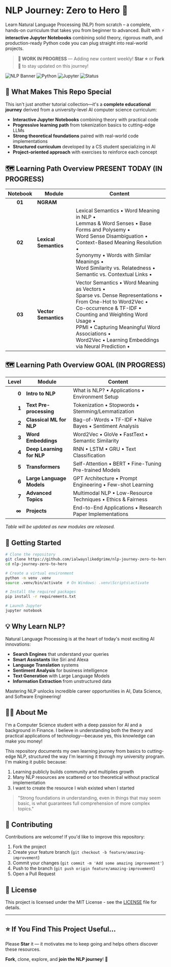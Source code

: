 # NLP Journey: Zero to Hero 🚀

Learn Natural Language Processing (NLP) from scratch – a complete, hands-on curriculum that takes you from beginner to advanced. Built with ⚡ **interactive Jupyter Notebooks** combining solid theory, rigorous math, and production-ready Python code you can plug straight into real-world projects.

> **🚧 WORK IN PROGRESS** — Adding new content weekly! **Star ⭐** or **Fork 🍴** to stay updated on this journey!

![NLP Banner](https://img.shields.io/badge/NLP-Zero_to_Hero-blue?style=for-the-badge) 
![Python](https://img.shields.io/badge/Python-3.10.2-green?style=flat-square)
![Jupyter](https://img.shields.io/badge/Jupyter-Notebooks-orange?style=flat-square)
![Status](https://img.shields.io/badge/Status-Active_Development-brightgreen?style=flat-square)

## 🌟 What Makes This Repo Special

This isn't just another tutorial collection—it's a **complete educational journey** derived from a university-level AI computer science curriculum:

- **Interactive Jupyter Notebooks** combining theory with practical code
- **Progressive learning path** from tokenization basics to cutting-edge LLMs
- **Strong theoretical foundations** paired with real-world code implementations
- **Structured curriculum** developed by a CS student specializing in AI
- **Project-oriented approach** with exercises to reinforce each concept

## 🗺️ Learning Path Overview PRESENT TODAY (IN PROGRESS)

| Notebook | Module               | Content                                                                                                                                                                                                                                                                                                                    |
|:--------:|----------------------|----------------------------------------------------------------------------------------------------------------------------------------------------------------------------------------------------------------------------------------------------------------------------------------------------------------------------|
| **01**   | **NGRAM**            |                                                                                                                                                                                                                                                                                                                            |
| **02**   | **Lexical Semantics**| Lexical Semantics • Word Meaning in NLP •<br>Lemmas & Word Senses • Base Forms and Polysemy •<br>Word Sense Disambiguation • Context-Based Meaning Resolution •<br>Synonymy • Words with Similar Meanings •<br>Word Similarity vs. Relatedness • Semantic vs. Contextual Links •                                                    |
| **03**   | **Vector Semantics** | Vector Semantics • Word Meaning as Vectors •<br>Sparse vs. Dense Representations • From One-Hot to Word2Vec •<br>Co-occurrence & TF-IDF • Counting and Weighting Word Usage •<br>PPMI • Capturing Meaningful Word Associations •<br>Word2Vec • Learning Embeddings via Neural Prediction •                                        |


## 🗺️ Learning Path Overview GOAL (IN PROGRESS)

| Level | Module | Content |
|------:|--------|---------|
| **0** | **Intro to NLP** | What is NLP? • Applications • Environment Setup | in profress
| **1** | **Text Pre-processing** | Tokenization • Stopwords • Stemming/Lemmatization | in
| **2** | **Classical ML for NLP** | Bag-of-Words • TF-IDF • Naïve Bayes • Sentiment Analysis |
| **3** | **Word Embeddings** | Word2Vec • GloVe • FastText • Semantic Similarity |
| **4** | **Deep Learning for NLP** | RNN • LSTM • GRU • Text Classification |
| **5** | **Transformers** | Self-Attention • BERT • Fine-Tuning Pre-trained Models |
| **6** | **Large Language Models** | GPT Architecture • Prompt Engineering • Few-shot Learning |
| **7** | **Advanced Topics** | Multimodal NLP • Low-Resource Techniques • Ethics & Fairness |
| **∞** | **Projects** | End-to-End Applications • Research Paper Implementations |

_Table will be updated as new modules are released._

## 🚀 Getting Started

```bash
# Clone the repository
git clone https://github.com/ialwayslikedgrime/nlp-journey-zero-to-hero.git
cd nlp-journey-zero-to-hero

# Create a virtual environment
python -m venv .venv
source .venv/bin/activate  # On Windows: .venv\Scripts\activate

# Install the required packages
pip install -r requirements.txt

# Launch Jupyter
jupyter notebook
```

## 💡 Why Learn NLP?

Natural Language Processing is at the heart of today's most exciting AI innovations:

- **Search Engines** that understand your queries
- **Smart Assistants** like Siri and Alexa
- **Language Translation** systems
- **Sentiment Analysis** for business intelligence
- **Text Generation** with Large Language Models
- **Information Extraction** from unstructured data

Mastering NLP unlocks incredible career opportunities in AI, Data Science, and Software Engineering!

## 👨‍💻 About Me

I'm a Computer Science student with a deep passion for AI and a background in Finance. I believe in understanding both the theory and practical applications of technology—because yes, this knowledge can make you money!

This repository documents my own learning journey from basics to cutting-edge NLP, structured the way I'm learning it through my university program. I'm making it public because:

1. Learning publicly builds community and multiplies growth
2. Many NLP resources are scattered or too theoretical without practical implementation
3. I want to create the resource I wish existed when I started

> "Strong foundations in understanding, even in things that may seem basic, is what guarantees full comprehension of more complex topics."

## 🤝 Contributing

Contributions are welcome! If you'd like to improve this repository:

1. Fork the project
2. Create your feature branch (`git checkout -b feature/amazing-improvement`)
3. Commit your changes (`git commit -m 'Add some amazing improvement'`)
4. Push to the branch (`git push origin feature/amazing-improvement`)
5. Open a Pull Request

## 📜 License

This project is licensed under the MIT License - see the [LICENSE](LICENSE) file for details.

---

## ⭐ If You Find This Project Useful...

Please **Star** it — it motivates me to keep going and helps others discover these resources.

**Fork**, clone, explore, and **join the NLP journey**! 🚀